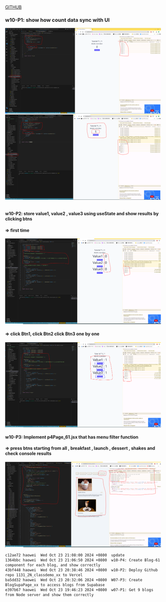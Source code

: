 [GITHUB](https://github.com/haowei212410061/1131-wp1-demo-61)

### w10-P1: show how count data sync with UI

![](w10-p1-1.png)
![](w10-p1-2.png)

```

```

#### w10-P2: store value1, value2 , value3 using useState and show results by clicking btns

#### => first time

![](w10-p2-1.png)

#### => click Btn1, click Btn2 click Btn3 one by one

![](w10-p2-2.png)

#### w10-P3: Implement p4Page_61.jsx that has menu filter function

#### => press btns starting from all , breakfast , launch , dessert , shakes and check console results

![](w10-p3.png)

```
c12ae72 haowei  Wed Oct 23 21:08:00 2024 +0800  update
1364bbc haowei  Wed Oct 23 21:06:50 2024 +0800  w10-P4: Create Blog-61 component for each blog, and show correctly
43bf448 haowei  Wed Oct 23 20:38:46 2024 +0800  w10-P2: Deploy Github repo 1131_2N_classdemo_xx to Vercel
ba5dd32 haowei  Wed Oct 23 20:32:06 2024 +0800  W07-P3: Create BlogSupaPage_xx to access blogs from Supabase
e397b67 haowei  Wed Oct 23 19:46:23 2024 +0800  w07-P1: Get 9 blogs from Node server and show them correctly
```
